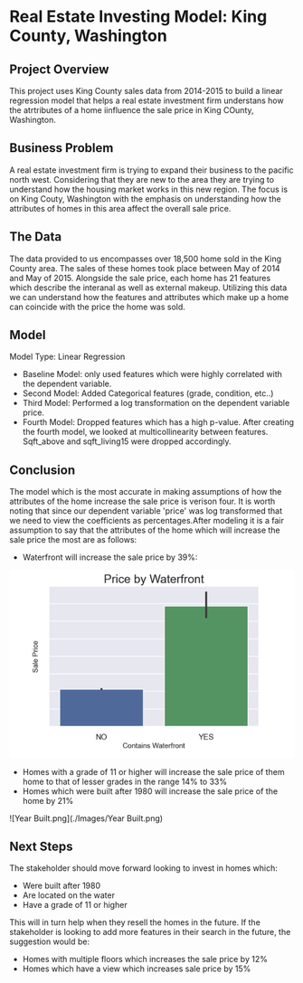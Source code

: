 # Real Estate Investing Model:  King County, Washington


## Project Overview

This project uses King County sales data from 2014-2015 to build a linear regression model that helps a real estate investment firm understans how the atrtributes of a home iinfluence the sale price in King COunty, Washington.

## Business Problem

A real estate investment firm is trying to expand their business to the pacific north west.  Considering that they are new to the area they are trying to understand how the housing market works in this new region.  The focus is on King Couty, Washington with the emphasis on understanding how the attributes of homes in this area affect the overall sale price.

## The Data

The data provided to us encompasses over 18,500 home sold in the King County area.  The sales of these homes took place between May of 2014 and May of 2015.  Alongside the sale price, each home has 21 features which describe the interanal as well as external makeup.  Utilizing this data we can understand how the features and attributes which make up a home can coincide with the price the home was sold.


## Model
Model Type: Linear Regression
* Baseline Model: only used features which were highly correlated with the dependent variable. 
* Second Model: Added Categorical features (grade, condition, etc..)
* Third Model: Performed a log transformation on the dependent variable price.
* Fourth Model: Dropped features which has a high p-value.  After creating the fourth model, we looked at multicollinearity
between features.  Sqft_above and sqft_living15 were dropped accordingly.


## Conclusion

The model which is the most accurate in making assumptions of how the attributes of the home increase the sale price is verison four. It is worth noting that since our dependent variable 'price' was log transformed that we need to view the coefficients as percentages.After modeling it is a fair assumption to say that the attributes of the home which will increase the sale price the most are as follows:
* Waterfront will increase the sale price by 39%:

![Waterfront.png](./Images/Waterfront.png)

* Homes with a grade of 11 or higher will increase the sale price of them home to that of lesser grades in the range 14% to 33%
* Homes which were built after 1980 will increase the sale price of the home by 21%

![Year Built.png](./Images/Year Built.png)


## Next Steps

The stakeholder should move forward looking to invest in homes which:
* Were built after 1980
* Are located on the water
* Have a grade of 11 or higher

This will in turn help when they resell the homes in the future. If the stakeholder is looking to add more features in their search in the future, the suggestion would be:
* Homes with multiple floors which increases the sale price by 12%
* Homes which have a view which increases sale price by 15%
